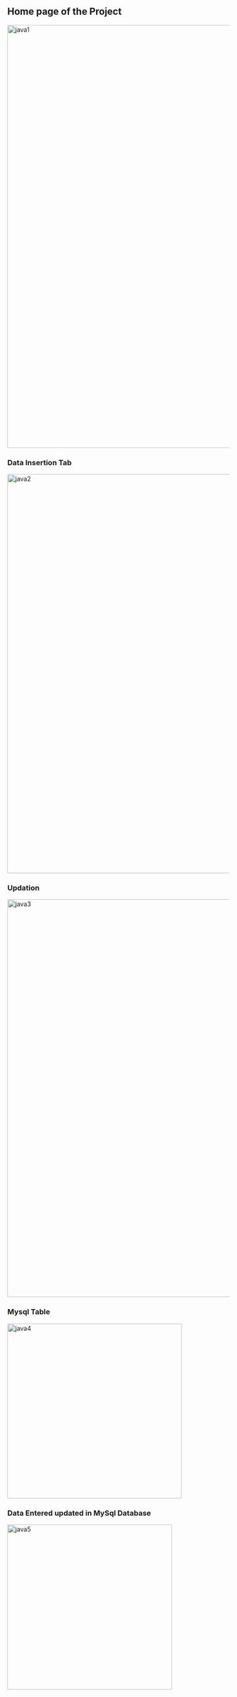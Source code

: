 ## Home page of the Project
<img width="956" alt="java1" src="https://github.com/sounar97/FilesMangement-Using-Java-And-MYSQL/assets/94456530/0c670ae5-cd1d-4e72-8375-de4378f7e15a">
<h3>Data Insertion Tab</h3> 
<img width="902" alt="java2" src="https://github.com/sounar97/FilesMangement-Using-Java-And-MYSQL/assets/94456530/11f48cbd-91a9-4ef8-a336-6e075caf77ba">
<h3>Updation</h3>
<img width="899" alt="java3" src="https://github.com/sounar97/FilesMangement-Using-Java-And-MYSQL/assets/94456530/07bd3873-41aa-4ac2-8797-471ebddef90b">
<h3>Mysql Table </h3>
<img width="395" alt="java4" src="https://github.com/sounar97/FilesMangement-Using-Java-And-MYSQL/assets/94456530/8a192e8e-8629-4d6e-8680-ae66bc1ebdb6">
<h3>Data Entered updated in MySql Database</h3>
<img width="373" alt="java5" src="https://github.com/sounar97/FilesMangement-Using-Java-And-MYSQL/assets/94456530/a376d278-cbd7-4800-90c4-c95dcd6ace3d">
